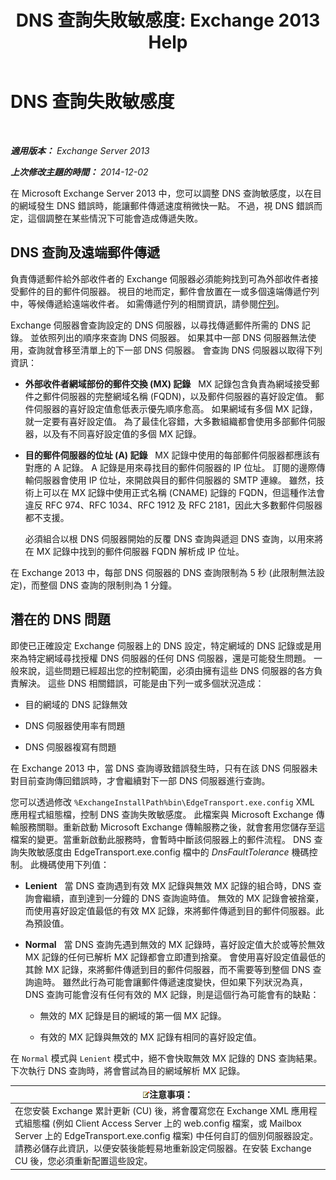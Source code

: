 ﻿---
title: 'DNS 查詢失敗敏感度: Exchange 2013 Help'
TOCTitle: DNS 查詢失敗敏感度
ms:assetid: a3c3980c-20ca-4b54-a2e6-76d49af620b4
ms:mtpsurl: https://technet.microsoft.com/zh-tw/library/Bb676467(v=EXCHG.150)
ms:contentKeyID: 52062582
ms.date: 05/21/2018
mtps_version: v=EXCHG.150
ms.translationtype: MT
---

# DNS 查詢失敗敏感度

 

_**適用版本：** Exchange Server 2013_

_**上次修改主題的時間：** 2014-12-02_

在 Microsoft Exchange Server 2013 中，您可以調整 DNS 查詢敏感度，以在目的網域發生 DNS 錯誤時，能讓郵件傳遞速度稍微快一點。 不過，視 DNS 錯誤而定，這個調整在某些情況下可能會造成傳遞失敗。

## DNS 查詢及遠端郵件傳遞

負責傳遞郵件給外部收件者的 Exchange 伺服器必須能夠找到可為外部收件者接受郵件的目的郵件伺服器。 視目的地而定，郵件會放置在一或多個遠端傳遞佇列中，等候傳遞給遠端收件者。 如需傳遞佇列的相關資訊，請參閱[佇列](queues-exchange-2013-help.md)。

Exchange 伺服器會查詢設定的 DNS 伺服器，以尋找傳遞郵件所需的 DNS 記錄。 並依照列出的順序來查詢 DNS 伺服器。 如果其中一部 DNS 伺服器無法使用，查詢就會移至清單上的下一部 DNS 伺服器。 會查詢 DNS 伺服器以取得下列資訊：

  - **外部收件者網域部份的郵件交換 (MX) 記錄**   MX 記錄包含負責為網域接受郵件之郵件伺服器的完整網域名稱 (FQDN)，以及郵件伺服器的喜好設定值。 郵件伺服器的喜好設定值愈低表示優先順序愈高。 如果網域有多個 MX 記錄，就一定要有喜好設定值。 為了最佳化容錯，大多數組織都會使用多部郵件伺服器，以及有不同喜好設定值的多個 MX 記錄。

  - **目的郵件伺服器的位址 (A) 記錄**   MX 記錄中使用的每部郵件伺服器都應該有對應的 A 記錄。 A 記錄是用來尋找目的郵件伺服器的 IP 位址。 訂閱的邊際傳輸伺服器會使用 IP 位址，來開啟與目的郵件伺服器的 SMTP 連線。 雖然，技術上可以在 MX 記錄中使用正式名稱 (CNAME) 記錄的 FQDN，但這種作法會違反 RFC 974、RFC 1034、RFC 1912 及 RFC 2181，因此大多數郵件伺服器都不支援。
    
    必須組合以根 DNS 伺服器開始的反覆 DNS 查詢與遞迴 DNS 查詢，以用來將在 MX 記錄中找到的郵件伺服器 FQDN 解析成 IP 位址。

在 Exchange 2013 中，每部 DNS 伺服器的 DNS 查詢限制為 5 秒 (此限制無法設定)，而整個 DNS 查詢的限制則為 1 分鐘。

## 潛在的 DNS 問題

即使已正確設定 Exchange 伺服器上的 DNS 設定，特定網域的 DNS 記錄或是用來為特定網域尋找授權 DNS 伺服器的任何 DNS 伺服器，還是可能發生問題。 一般來說，這些問題已經超出您的控制範圍，必須由擁有這些 DNS 伺服器的各方負責解決。 這些 DNS 相關錯誤，可能是由下列一或多個狀況造成：

  - 目的網域的 DNS 記錄無效

  - DNS 伺服器使用率有問題

  - DNS 伺服器複寫有問題

在 Exchange 2013 中，當 DNS 查詢導致錯誤發生時，只有在該 DNS 伺服器未對目前查詢傳回錯誤時，才會繼續對下一部 DNS 伺服器進行查詢。

您可以透過修改 `%ExchangeInstallPath%bin\EdgeTransport.exe.config` XML 應用程式組態檔，控制 DNS 查詢失敗敏感度。 此檔案與 Microsoft Exchange 傳輸服務關聯。重新啟動 Microsoft Exchange 傳輸服務之後，就會套用您儲存至這檔案的變更。當重新啟動此服務時，會暫時中斷該伺服器上的郵件流程。 DNS 查詢失敗敏感度由 EdgeTransport.exe.config 檔中的 *DnsFaultTolerance* 機碼控制。 此機碼使用下列值：

  - **Lenient**   當 DNS 查詢遇到有效 MX 記錄與無效 MX 記錄的組合時，DNS 查詢會繼續，直到達到一分鐘的 DNS 查詢逾時值。 無效的 MX 記錄會被捨棄，而使用喜好設定值最低的有效 MX 記錄，來將郵件傳遞到目的郵件伺服器。此為預設值。

  - **Normal**   當 DNS 查詢先遇到無效的 MX 記錄時，喜好設定值大於或等於無效 MX 記錄的任何已解析 MX 記錄都會立即遭到捨棄。 會使用喜好設定值最低的其餘 MX 記錄，來將郵件傳遞到目的郵件伺服器，而不需要等到整個 DNS 查詢逾時。 雖然此行為可能會讓郵件傳遞速度變快，但如果下列狀況為真，DNS 查詢可能會沒有任何有效的 MX 記錄，則是這個行為可能會有的缺點：
    
      - 無效的 MX 記錄是目的網域的第一個 MX 記錄。
    
      - 有效的 MX 記錄與無效的 MX 記錄有相同的喜好設定值。

在 `Normal` 模式與 `Lenient` 模式中，絕不會快取無效 MX 記錄的 DNS 查詢結果。 下次執行 DNS 查詢時，將會嘗試為目的網域解析 MX 記錄。

<table>
<thead>
<tr class="header">
<th><img src="images/Bb124558.note(EXCHG.150).gif" title="注意事項" alt="注意事項" />注意事項：</th>
</tr>
</thead>
<tbody>
<tr class="odd">
<td>在您安裝 Exchange 累計更新 (CU) 後，將會覆寫您在 Exchange XML 應用程式組態檔 (例如 Client Access Server 上的 web.config 檔案，或 Mailbox Server 上的 EdgeTransport.exe.config 檔案) 中任何自訂的個別伺服器設定。請務必儲存此資訊，以便安裝後能輕易地重新設定伺服器。在安裝 Exchange CU 後，您必須重新配置這些設定。</td>
</tr>
</tbody>
</table>

